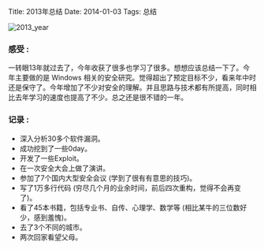Title: 2013年总结
Date: 2014-01-03
Tags: 总结

![2013_year][2013_year]

### 感受 :
一转眼13年就过去了，今年收获了很多也学习了很多。想想应该总结一下了。今年主要做的是 Windows 相关的安全研究。觉得超出了预定目标不少，看来年中时还是保守了。今年增加了不少对安全的理解。并且思路与技术都有所提高，同时相比去年学习的速度也提高了不少。总之还是很不错的一年。


### 记录 :
* 深入分析30多个软件漏洞。
* 成功挖到了一些0day。
* 开发了一些Exploit。
* 在一次安全大会上做了演讲。
* 参加了7个国内大型安全会议 (学到了很有有意思的技巧)。
* 写了1万多行代码 (穷尽几个月的业余时间，前后四次重构，觉得不会再变了)。
* 看了45本书籍，包括专业书、自传、心理学、数学等 (相比某牛的三位数好少，感到羞愧)。
* 去了3个不同的城市。
* 两次回家看望父母。


[2013_year]: /2013_year/images/2013_year.jpg